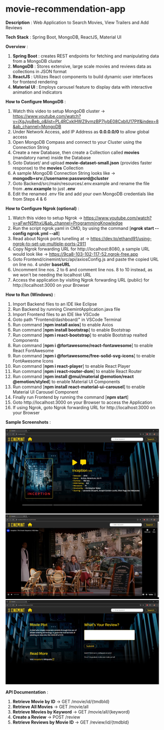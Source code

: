 # movie-recommendation-app

**Description** : Web Application to Search Movies, View Trailers and Add Reviews

**Tech Stack** : Spring Boot, MongoDB, ReactJS, Material UI

**Overview** :

1. **Spring Boot** : creates REST endpoints for fetching and manipulating data from a MongoDB cluster
2. **MongoDB** : Stores extensive, large scale movies and reviews data as collections in JSON format
3. **ReactJS** : Utilizes React components to build dynamic user interfaces for frontend rendering
4. **Material UI** : Employs carousel feature to display data with interactive animation and indicators

**How to Configure MongoDB** :

1. Watch this video to setup MongoDB cluster -> https://www.youtube.com/watch?v=jXgJyuBeb_o&list=PL4RCxklHWZ9vmzBP7lybE08CxbIU17PIf&index=8&ab_channel=MongoDB
2. Under Network Access, add IP Address as **0.0.0.0/0** to allow global access 
3. Open MongoDB Compass and connect to your Cluster using the Connection String
4. Create a new Database, then create a Collection called **movies** (mandatory name) inside the Database
5. Goto Dataset/ and upload **movie-dataset-small.json** (provides faster response) to the **movies** Collection
6. A sample MongoDB Connection String looks like -> **mongodb+srv://username:password@cluster**
7. Goto Backend/src/main/resources/.env.example and rename the file from **.env.example** to just **.env**
8. Edit the renamed .env file and add your own MongoDB credentials like from Steps 4 & 6

**How to Configure Ngrok (optional)** :

1. Watch this video to setup Ngrok -> https://www.youtube.com/watch?v=aFwrNSfthxU&ab_channel=ProgrammingKnowledge
2. Run the script ngrok.yaml in CMD, by using the command [**ngrok start --config ngrok.yml --all**]
3. Read about Ngrok ports tunelling at -> https://dev.to/ethand91/using-ngrok-to-set-up-multiple-ports-2911
4. Copy Ngrok forwarding URL for http://localhost:8080, a sample URL would look like -> https://9ca8-103-102-117-52.ngrok-free.app
5. Goto Frontend/cinemint/src/api/axiosConfig.js and paste the copied URL on line no. 4 under **baseURL** 
6. Uncomment line nos. 2 to 6 and comment line nos. 8 to 10 instead, as we won't be needing the localhost URL
7. Access the application by visiting Ngrok forwarding URL (public) for http://localhost:3000 on your Browser

**How to Run (Windows)** :

1. Import Backend files to an IDE like Eclipse
2. Run Backend by running CinemintApplication.java file
3. Import Frontend files to an IDE like VSCode
4. Goto path "Frontend/dashboard/" in VSCode Terminal
5. Run command [**npm install axios**] to enable Axios
6. Run command [**npm install bootstrap**] to enable Bootstrap
7. Run command [**npm i react-bootstrap**] to enable Bootstrap realted Components
8. Run command [**npm i @fortawesome/react-fontawesome**] to enable React FontAwesome
9. Run command [**npm i @fortawesome/free-solid-svg-icons**] to enable FontAwesome Icons
10. Run command [**npm i react-player**] to enable React Player
11. Run command [**npm i react-router-dom**] to enable React Router
12. Run command [**npm install @mui/material @emotion/react @emotion/styled**] to enable Material UI Components
13. Run command [**npm install react-material-ui-carousel**] to enable Material UI Carousel Component
14. Finally run Frontend by running the command [**npm start**]
15. Goto http://localhost:3000 on your Browser to access the Application
16. If using Ngrok, goto Ngrok forwarding URL for http://localhost:3000 on your Browser

**Sample Screenshots** :

![](screenshot1.png)
![](screenshot2.png)
![](screenshot3.png)

**API Documentation** :

1. **Retrieve Movie by ID** -> GET /movie/id/{tmdbId}
2. **Retrieve All Movies** -> GET /movie/all
3. **Retrieve Movies by Keyword** -> GET /movie/all/{keyword}
4. **Create a Review** -> POST /review
5. **Retrieve Reviews by Movie ID** -> GET /review/id/{tmdbId}
